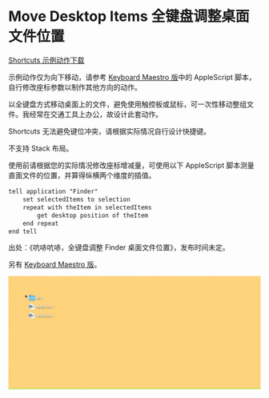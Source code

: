 # Move Desktop Items 全键盘调整桌面文件位置

[Shortcuts 示例动作下载](https://www.icloud.com/shortcuts/e695339c9f844469a437ad7cb356fc8e)

示例动作仅为向下移动，请参考 [Keyboard Maestro 版](https://github.com/BlackwinMin/Keyboard-Maestro-gallery/tree/master/Move%20Desktop%20Items)中的 AppleScript 脚本，自行修改座标参数以制作其他方向的动作。

以全键盘方式移动桌面上的文件，避免使用触控板或鼠标，可一次性移动整组文件。我经常在交通工具上办公，故设计此套动作。

Shortcuts 无法避免键位冲突，请根据实际情况自行设计快捷键。

不支持 Stack 布局。

使用前请根据您的实际情况修改座标增减量，可使用以下 AppleScript 脚本测量直面文件的位置，并算得纵横两个维度的插值。

```
tell application "Finder"
	set selectedItems to selection
	repeat with theItem in selectedItems
		get desktop position of theItem
	end repeat
end tell
```

出处：《吭哧吭哧，全键盘调整 Finder 桌面文件位置》，发布时间未定。 

另有 [Keyboard Maestro 版](https://github.com/BlackwinMin/Keyboard-Maestro-gallery/tree/master/Move%20Desktop%20Items)。

![img](img.gif)